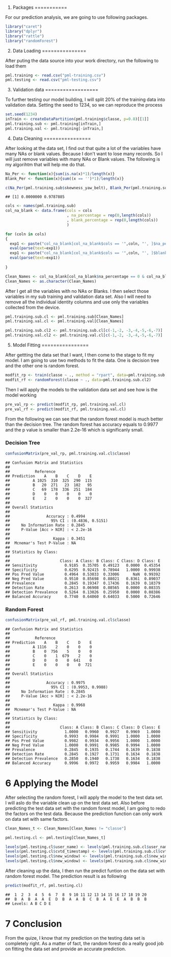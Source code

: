 1. Packages
===========

For our prediction analysis, we are going to use following packages.

``` r
library("caret")
library("dplyr")
library("rattle")
library("randomForest")
```

2. Data Loading
===============

After puting the data source into your work directory, run the following to load them

``` r
pml.training <- read.csv("pml-training.csv")
pml.testing <- read.csv("pml-testing.csv")
```

3. Validation data
==================

To further testing our model building, I will split 20% of the training data into validation data. Setting the seed to 1234, so we can reproduce the process

``` r
set.seed(1234)
inTrain <- createDataPartition(pml.training$classe, p=0.8)[[1]]
pml.training.sub <- pml.training[inTrain,]
pml.training.val <- pml.training[-inTrain,]
```

4. Data Cleaning
================

After looking at the data set, I find out that quite a lot of the variables have many NAs or blank values. Because I don't want to lose many records. So I will just remove variables with many NAs or Blank values. The following is my algorihtm that will help me do that.

``` r
Na_Per <- function(x){sum(is.na(x)*1)/length(x)}
Blank_Per <- function(x){sum((x == '')*1)/length(x)}

c(Na_Per(pml.training.sub$skewness_yaw_belt), Blank_Per(pml.training.sub$skewness_yaw_belt))
```

    ## [1] 0.0000000 0.9787885

``` r
cols <- names(pml.training.sub)
col_na_blank <- data.frame(cols = cols
                           , na_percentage = rep(0,length(cols))
                           , blank_percentage = rep(0,length(cols))
                           )

for (coln in cols)
{
  exp1 <- paste("col_na_blank[col_na_blank$cols == '",coln, "', ]$na_percentage <- Na_Per(pml.training.sub$",coln,")", sep = "")
  eval(parse(text=exp1))
  exp1 <- paste("col_na_blank[col_na_blank$cols == '",coln, "', ]$blank_percentage <- Blank_Per(pml.training.sub$",coln,")", sep = "")
  eval(parse(text=exp1))
  
}

Clean_Names <- col_na_blank[col_na_blank$na_percentage == 0 & col_na_blank$blank_percentage == 0,]$cols
Clean_Names <- as.character(Clean_Names)
```

After I get all the variables with no NAs or Blanks. I then select those variables in my sub training and validation data set. Also I will need to remove all the individual identity columns and use only the variables collected from the device.

``` r
pml.training.sub.cl <- pml.training.sub[Clean_Names]
pml.training.val.cl <- pml.training.val[Clean_Names]

pml.training.sub.cl2 <- pml.training.sub.cl[c(-1,-2, -3,-4,-5,-6,-7)]
pml.training.val.cl2 <- pml.training.val.cl[c(-1,-2, -3,-4,-5,-6,-7)]
```

5. Model Fitting
================

After gettting the data set that I want, I then come to the stage to fit my model. I am going to use two methods to fit the data. One is decision tree and the other one is random forest.

``` r
modfit_rp <- train(classe ~ ., method = "rpart", data=pml.training.sub.cl2)
modfit_rf <- randomForest(classe ~ ., data=pml.training.sub.cl2)
```

Then I will apply the models to the validation data set and see how is the model working

``` r
pre_val_rp <- predict(modfit_rp, pml.training.val.cl)
pre_val_rf <- predict(modfit_rf, pml.training.val.cl)
```

From the following we can see that the random forest model is much better than the decision tree. The random forest has accuracy equals to 0.9977 and the p value is smaller than 2.2e-16 which is significanly small.

### Decision Tree

``` r
confusionMatrix(pre_val_rp, pml.training.val.cl$classe)
```

    ## Confusion Matrix and Statistics
    ## 
    ##           Reference
    ## Prediction    A    B    C    D    E
    ##          A 1025  310  325  290  115
    ##          B   20  271   23  102   95
    ##          C   69  178  336  251  184
    ##          D    0    0    0    0    0
    ##          E    2    0    0    0  327
    ## 
    ## Overall Statistics
    ##                                           
    ##                Accuracy : 0.4994          
    ##                  95% CI : (0.4836, 0.5151)
    ##     No Information Rate : 0.2845          
    ##     P-Value [Acc > NIR] : < 2.2e-16       
    ##                                           
    ##                   Kappa : 0.3451          
    ##  Mcnemar's Test P-Value : NA              
    ## 
    ## Statistics by Class:
    ## 
    ##                      Class: A Class: B Class: C Class: D Class: E
    ## Sensitivity            0.9185  0.35705  0.49123   0.0000  0.45354
    ## Specificity            0.6295  0.92415  0.78944   1.0000  0.99938
    ## Pos Pred Value         0.4964  0.53033  0.33006      NaN  0.99392
    ## Neg Pred Value         0.9510  0.85698  0.88021   0.8361  0.89037
    ## Prevalence             0.2845  0.19347  0.17436   0.1639  0.18379
    ## Detection Rate         0.2613  0.06908  0.08565   0.0000  0.08335
    ## Detection Prevalence   0.5264  0.13026  0.25950   0.0000  0.08386
    ## Balanced Accuracy      0.7740  0.64060  0.64033   0.5000  0.72646

### Random Forest

``` r
confusionMatrix(pre_val_rf, pml.training.val.cl$classe)
```

    ## Confusion Matrix and Statistics
    ## 
    ##           Reference
    ## Prediction    A    B    C    D    E
    ##          A 1116    2    0    0    0
    ##          B    0  756    5    0    0
    ##          C    0    1  679    2    0
    ##          D    0    0    0  641    0
    ##          E    0    0    0    0  721
    ## 
    ## Overall Statistics
    ##                                           
    ##                Accuracy : 0.9975          
    ##                  95% CI : (0.9953, 0.9988)
    ##     No Information Rate : 0.2845          
    ##     P-Value [Acc > NIR] : < 2.2e-16       
    ##                                           
    ##                   Kappa : 0.9968          
    ##  Mcnemar's Test P-Value : NA              
    ## 
    ## Statistics by Class:
    ## 
    ##                      Class: A Class: B Class: C Class: D Class: E
    ## Sensitivity            1.0000   0.9960   0.9927   0.9969   1.0000
    ## Specificity            0.9993   0.9984   0.9991   1.0000   1.0000
    ## Pos Pred Value         0.9982   0.9934   0.9956   1.0000   1.0000
    ## Neg Pred Value         1.0000   0.9991   0.9985   0.9994   1.0000
    ## Prevalence             0.2845   0.1935   0.1744   0.1639   0.1838
    ## Detection Rate         0.2845   0.1927   0.1731   0.1634   0.1838
    ## Detection Prevalence   0.2850   0.1940   0.1738   0.1634   0.1838
    ## Balanced Accuracy      0.9996   0.9972   0.9959   0.9984   1.0000

6 Applying the Model
====================

After selecting the random forest, I will apply the model to the test data set. I will aslo do the variable clean up on the test data set. Also before predicting the test data set with the random forest model, I am going to redo the factors on the test data. Because the prediction function can only work on data set with same factors.

``` r
Clean_Names_t <- Clean_Names[Clean_Names != "classe"]

pml.testing.cl <- pml.testing[Clean_Names_t]

levels(pml.testing.cl$user_name) <- levels(pml.training.sub.cl$user_name)
levels(pml.testing.cl$cvtd_timestamp) <- levels(pml.training.sub.cl$cvtd_timestamp)
levels(pml.testing.cl$new_window) <- levels(pml.training.sub.cl$new_window)
levels(pml.testing.cl$new_window) <- levels(pml.training.sub.cl$new_window)
```

After cleaning up the data, I then run the predict funtion on the data set with random forest model. The prediction result is as following

``` r
predict(modfit_rf, pml.testing.cl)
```

    ##  1  2  3  4  5  6  7  8  9 10 11 12 13 14 15 16 17 18 19 20 
    ##  B  A  B  A  A  E  D  B  A  A  B  C  B  A  E  E  A  B  B  B 
    ## Levels: A B C D E

7 Conclusion
============

From the quize, I know that my prediction on the testing data set is completely right. As a matter of fact, the random forest do a really good job on fitting the data set and provide an accurate prediction.
